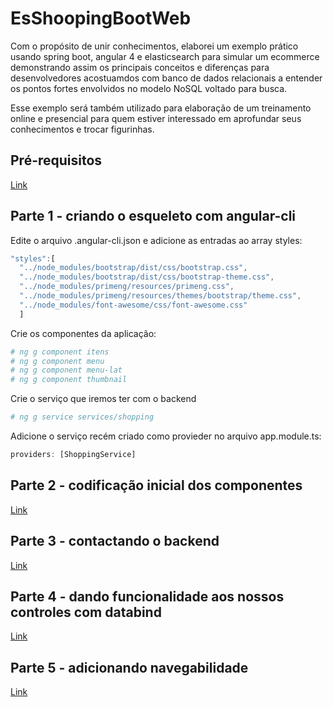 # EsShoopingBootWeb

Com o propósito de unir conhecimentos, elaborei um exemplo prático usando spring boot, angular 4 e elasticsearch para 
simular um ecommerce demonstrando assim os principais conceitos e diferenças para desenvolvedores acostuamdos com banco
de dados relacionais a entender os pontos fortes envolvidos no modelo NoSQL voltado para busca.

Esse exemplo será também utilizado para elaboração de um treinamento online e presencial para quem estiver interessado 
em aprofundar seus conhecimentos e trocar figurinhas.

## Pré-requisitos

[Link](requisitos.md)

## Parte 1 - criando o esqueleto com angular-cli

Edite o arquivo .angular-cli.json e adicione as entradas ao array styles:

```javascript
"styles":[
  "../node_modules/bootstrap/dist/css/bootstrap.css",
  "../node_modules/bootstrap/dist/css/bootstrap-theme.css",
  "../node_modules/primeng/resources/primeng.css",
  "../node_modules/primeng/resources/themes/bootstrap/theme.css",
  "../node_modules/font-awesome/css/font-awesome.css"
  ]
```

Crie os componentes da aplicação:

```bash
# ng g component itens
# ng g component menu
# ng g component menu-lat
# ng g component thumbnail
```

Crie o serviço que iremos ter com o backend

```bash
# ng g service services/shopping
```

Adicione o serviço recém criado como provieder no arquivo app.module.ts:

```javascript
providers: [ShoppingService]
```

## Parte 2 - codificação inicial dos componentes

[Link](parte2.md)

## Parte 3 - contactando o backend

[Link](parte3.md)

## Parte 4 - dando funcionalidade aos nossos controles com databind

[Link](parte4.md)

## Parte 5 - adicionando navegabilidade

[Link](parte5.md)
